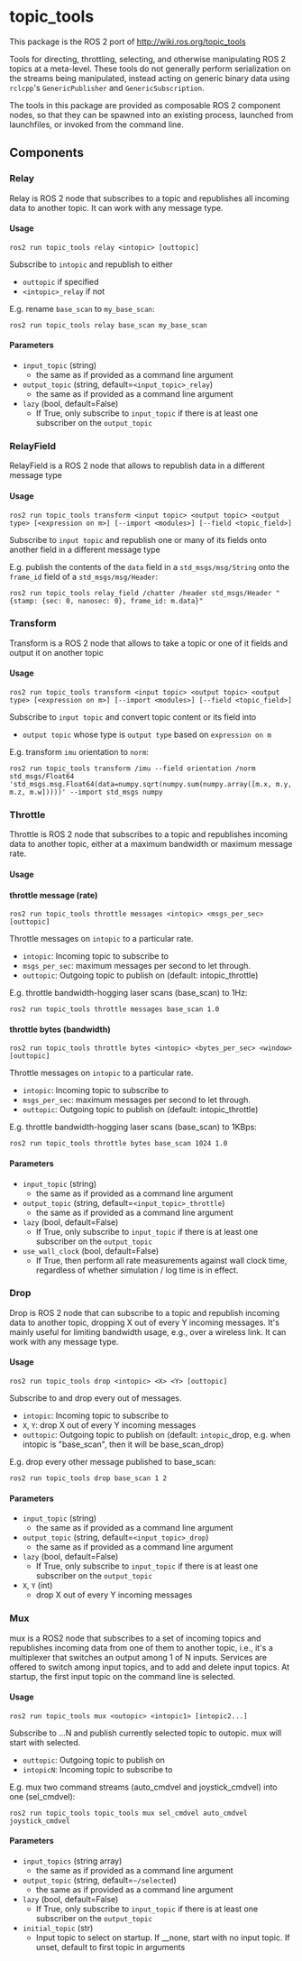 # topic_tools

This package is the ROS 2 port of http://wiki.ros.org/topic_tools

Tools for directing, throttling, selecting, and otherwise manipulating ROS 2 topics at a meta-level. These tools do not generally perform serialization on the streams being manipulated, instead acting on generic binary data using `rclcpp`'s `GenericPublisher` and `GenericSubscription`.

The tools in this package are provided as composable ROS 2 component nodes, so that they can be spawned into an existing process, launched from launchfiles, or invoked from the command line.

## Components

### Relay

Relay is ROS 2 node that subscribes to a topic and republishes all incoming data to another topic. It can work with any message type.

#### Usage

```
ros2 run topic_tools relay <intopic> [outtopic]
```

Subscribe to `intopic` and republish to either
- `outtopic` if specified
- `<intopic>_relay` if not

E.g. rename `base_scan` to `my_base_scan`:

```
ros2 run topic_tools relay base_scan my_base_scan
```

#### Parameters

- `input_topic` (string)
    - the same as if provided as a command line argument
- `output_topic` (string, default=`<input_topic>_relay`)
    - the same as if provided as a command line argument
- `lazy` (bool, default=False)
    - If True, only subscribe to `input_topic` if there is at least one subscriber on the `output_topic`

### RelayField

RelayField is a ROS 2 node that allows to republish data in a different message type

#### Usage

```
ros2 run topic_tools transform <input topic> <output topic> <output type> [<expression on m>] [--import <modules>] [--field <topic_field>]
```

Subscribe to `input topic` and republish one or many of its fields onto another field in a different message type

E.g. publish the contents of the `data` field in a `std_msgs/msg/String` onto the `frame_id` field of a `std_msgs/msg/Header`:

```
ros2 run topic_tools relay_field /chatter /header std_msgs/Header "{stamp: {sec: 0, nanosec: 0}, frame_id: m.data}"
```

### Transform

Transform is a ROS 2 node that allows to take a topic or one of it fields and output it on another topic

#### Usage

```
ros2 run topic_tools transform <input topic> <output topic> <output type> [<expression on m>] [--import <modules>] [--field <topic_field>]
```

Subscribe to `input topic` and convert topic content or its field into
- `output topic` whose type is `output type` based on `expression on m`

E.g. transform `imu` orientation to `norm`:

```
ros2 run topic_tools transform /imu --field orientation /norm std_msgs/Float64 'std_msgs.msg.Float64(data=numpy.sqrt(numpy.sum(numpy.array([m.x, m.y, m.z, m.w]))))' --import std_msgs numpy
```

### Throttle

Throttle is ROS 2 node that subscribes to a topic and republishes incoming data to another topic, either at a maximum bandwidth or maximum message rate.

#### Usage

#### throttle message (rate)

```
ros2 run topic_tools throttle messages <intopic> <msgs_per_sec> [outtopic]
```

Throttle messages on `intopic` to a particular rate.
- `intopic`: Incoming topic to subscribe to
- `msgs_per_sec`: maximum messages per second to let through.
- `outtopic`: Outgoing topic to publish on (default: intopic_throttle)

E.g. throttle bandwidth-hogging laser scans (base_scan) to 1Hz:

```
ros2 run topic_tools throttle messages base_scan 1.0
```

#### throttle bytes (bandwidth)

```
ros2 run topic_tools throttle bytes <intopic> <bytes_per_sec> <window> [outtopic]
```

Throttle messages on `intopic` to a particular rate.
- `intopic`: Incoming topic to subscribe to
- `msgs_per_sec`: maximum messages per second to let through.
- `outtopic`: Outgoing topic to publish on (default: intopic_throttle)

E.g. throttle bandwidth-hogging laser scans (base_scan) to 1KBps:

```
ros2 run topic_tools throttle bytes base_scan 1024 1.0
```

#### Parameters

- `input_topic` (string)
    - the same as if provided as a command line argument
- `output_topic` (string, default=`<input_topic>_throttle`)
    - the same as if provided as a command line argument
- `lazy` (bool, default=False)
    - If True, only subscribe to `input_topic` if there is at least one subscriber on the `output_topic`
- `use_wall_clock` (bool, default=False)
    - If True, then perform all rate measurements against wall clock time, regardless of whether simulation / log time is in effect.

### Drop

Drop is ROS 2 node that can subscribe to a topic and republish incoming data to another topic, dropping X out of every Y incoming messages.
It's mainly useful for limiting bandwidth usage, e.g., over a wireless link. It can work with any message type.

#### Usage

```
ros2 run topic_tools drop <intopic> <X> <Y> [outtopic]
```

Subscribe to <intopic> and drop every <X> out of <Y> messages.
- `intopic`: Incoming topic to subscribe to
- `X`, `Y`: drop X out of every Y incoming messages
- `outtopic`: Outgoing topic to publish on (default: `intopic`_drop, e.g. when intopic is "base_scan", then it will be base_scan_drop)

E.g. drop every other message published to base_scan:

```
ros2 run topic_tools drop base_scan 1 2
```

#### Parameters

- `input_topic` (string)
    - the same as if provided as a command line argument
- `output_topic` (string, default=`<input_topic>_drop`)
    - the same as if provided as a command line argument
- `lazy` (bool, default=False)
    - If True, only subscribe to `input_topic` if there is at least one subscriber on the `output_topic`
- `X`, `Y` (int)
    - drop X out of every Y incoming messages

### Mux

mux is a ROS2 node that subscribes to a set of incoming topics and republishes incoming data from one of them to another topic,
i.e., it's a multiplexer that switches an output among 1 of N inputs. Services are offered to switch among input topics,
and to add and delete input topics. At startup, the first input topic on the command line is selected.

#### Usage

```
ros2 run topic_tools mux <outopic> <intopic1> [intopic2...]
```

Subscribe to <intopic1>...N and publish currently selected topic to outopic. mux will start with <intopic1> selected.
- `outtopic`: Outgoing topic to publish on
- `intopicN`: Incoming topic to subscribe to

E.g. mux two command streams (auto_cmdvel and joystick_cmdvel) into one (sel_cmdvel):

```
ros2 run topic_tools topic_tools mux sel_cmdvel auto_cmdvel joystick_cmdvel
```

#### Parameters

- `input_topics` (string array)
    - the same as if provided as a command line argument
- `output_topic` (string, default=`~/selected`)
    - the same as if provided as a command line argument
- `lazy` (bool, default=False)
    - If True, only subscribe to `input_topic` if there is at least one subscriber on the `output_topic`
- `initial_topic` (str)
    - Input topic to select on startup. If __none, start with no input topic. If unset, default to first topic in arguments
